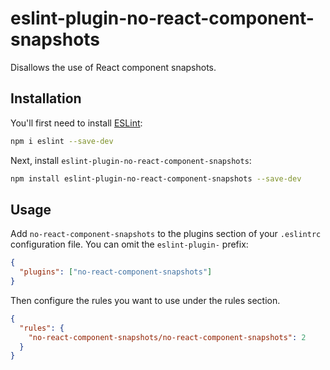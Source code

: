 # eslint-plugin-no-react-component-snapshots

Disallows the use of React component snapshots.

## Installation

You'll first need to install [ESLint](https://eslint.org/):

```sh
npm i eslint --save-dev
```

Next, install `eslint-plugin-no-react-component-snapshots`:

```sh
npm install eslint-plugin-no-react-component-snapshots --save-dev
```

## Usage

Add `no-react-component-snapshots` to the plugins section of your `.eslintrc` configuration file. You can omit the `eslint-plugin-` prefix:

```json
{
  "plugins": ["no-react-component-snapshots"]
}
```

Then configure the rules you want to use under the rules section.

```json
{
  "rules": {
    "no-react-component-snapshots/no-react-component-snapshots": 2
  }
}
```

